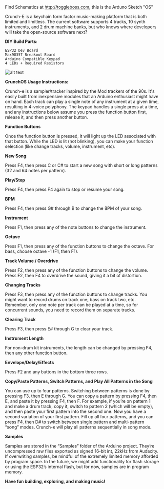 Find Schematics at http://toggleboss.com, this is the Arduno Sketch "OS"

Crunch-E is a keychain form factor music-making platform that is both limited and limitless. The current software supports 4 tracks, 10 synth instruments, and 2 drum machine banks, but who knows where developers will take the open-source software next?

**DIY Build Parts:**

	ESP32 Dev Board
	Max98357 Breakout Board
	Arduino Compatible Keypad
	4 LEDs + Required Resistors

![alt text](https://raw.githubusercontent.com/xpndsprt/CrunchE/main/InstB.png)<br><p>
**CrunchOS Usage Instructions:**


Crunch-e is a sampler/tracker inspired by the Mod trackers of the 90s. It's easily built from inexpensive modules that an Arduino enthusiast might have on hand. Each track can play a single note of any instrument at a given time, resulting in 4-voice polyphony. The keypad handles a single press at a time, and any instructions below assume you press the function button first, release it, and then press another button.

**Function Buttons**


Once the function button is pressed, it will light up the LED associated with that button. While the LED is lit (not blinking), you can make your function selection (like change tracks, volume, instrument, etc).

**New Song**


Press F4, then press C or C# to start a new song with short or long patterns (32 and 64 notes per pattern).

**Play/Stop**


Press F4, then press F4 again to stop or resume your song.

**BPM**


Press F4, then press G# through B to change the BPM of your song.

**Instrument**


Press F1, then press any of the note buttons to change the instrument.

**Octave**


Press F1, then press any of the function buttons to change the octave. For bass, choose octave -1 (F1, then F1).

**Track Volume / Overdrive**


Press F2, then press any of the function buttons to change the volume. Press F2, then F4 to overdrive the sound, giving it a bit of distortion.

**Changing Tracks**


Press F3, then press any of the function buttons to change tracks. You might want to record drums on track one, bass on track two, etc. Remember, only one note per track can be played at a time, so for concurrent sounds, you need to record them on separate tracks.

**Clearing Track**


Press F3, then press E# through G to clear your track.

**Instrument Length**


For non-drum kit instruments, the length can be changed by pressing F4, then any other function button.

**Envelope/Delay/Effects**


Press F2 and any buttons in the bottom three rows.

**Copy/Paste Patterns, Switch Patterns, and Play All Patterns in the Song**


You can use up to four patterns. Switching between patterns is done by pressing F3, then E through G. You can copy a pattern by pressing F4, then E, and paste it by pressing F4, then F. For example, if you’re on pattern 1 and make a drum track, copy it, switch to pattern 2 (which will be empty), and then paste your first pattern into the second one. Now you have a second variation of your first pattern. Fill up all four patterns, and you can press F4, then D# to switch between single pattern and multi-pattern “song” modes. Crunch-e will play all patterns sequentially in song mode.

**Samples**


Samples are stored in the “Samples” folder of the Arduino project. They’re uncompressed raw files exported as signed 16-bit int, 22kHz from Audacity. If overwriting samples, be mindful of the extremely limited memory afforded by program space. In the future, we might add functionality for flash storage or using the ESP32’s internal flash, but for now, samples are in program memory.

**Have fun building, exploring, and making music!**
